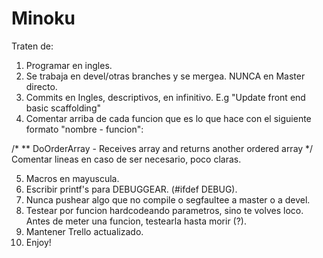 Minoku
======

Traten de:

1. Programar en ingles.
2. Se trabaja en devel/otras branches y se mergea. NUNCA en Master directo.
3. Commits en Ingles, descriptivos, en infinitivo. E.g "Update front end basic scaffolding"
4. Comentar arriba de cada funcion que es lo que hace con el siguiente formato "nombre - funcion":

/*
** DoOrderArray - Receives array and returns another ordered array 
*/
Comentar lineas en caso de ser necesario, poco claras.

5. Macros en mayuscula.
6. Escribir printf's para DEBUGGEAR. (#ifdef DEBUG).
7. Nunca pushear algo que no compile o segfaultee a master o a devel.
8. Testear por funcion hardcodeando parametros, sino te volves loco. Antes de meter una funcion, testearla hasta morir (?).
9. Mantener Trello actualizado.
10. Enjoy!

